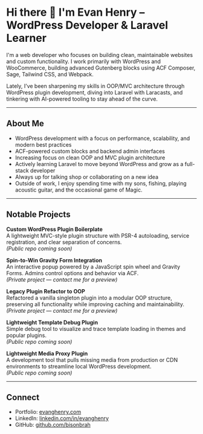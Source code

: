 # Hi there 👋 I'm Evan Henry – WordPress Developer & Laravel Learner

I'm a web developer who focuses on building clean, maintainable websites and custom functionality. I work primarily with WordPress and WooCommerce, building advanced Gutenberg blocks using ACF Composer, Sage, Tailwind CSS, and Webpack.

Lately, I’ve been sharpening my skills in OOP/MVC architecture through WordPress plugin development, diving into Laravel with Laracasts, and tinkering with AI-powered tooling to stay ahead of the curve.

---

## About Me

- WordPress development with a focus on performance, scalability, and modern best practices  
- ACF-powered custom blocks and backend admin interfaces  
- Increasing focus on clean OOP and MVC plugin architecture  
- Actively learning Laravel to move beyond WordPress and grow as a full-stack developer
- Always up for talking shop or collaborating on a new idea
- Outside of work, I enjoy spending time with my sons, fishing, playing acoustic guitar, and the occasional game of Magic.

---

## Notable Projects

**Custom WordPress Plugin Boilerplate**  
A lightweight MVC-style plugin structure with PSR-4 autoloading, service registration, and clear separation of concerns.  
*(Public repo coming soon)*

**Spin-to-Win Gravity Form Integration**  
An interactive popup powered by a JavaScript spin wheel and Gravity Forms. Admins control options and behavior via ACF.  
*(Private project — contact me for a preview)*

**Legacy Plugin Refactor to OOP**  
Refactored a vanilla singleton plugin into a modular OOP structure, preserving all functionality while improving caching and maintainability.  
*(Private project — contact me for a preview)*

**Lightweight Template Debug Plugin**  
Simple debug tool to visualize and trace template loading in themes and popular plugins.  
*(Public repo coming soon)*

**Lightweight Media Proxy Plugin**  
A development tool that pulls missing media from production or CDN environments to streamline local WordPress development.  
*(Public repo coming soon)*

---

## Connect

- Portfolio: [evanghenry.com](https://evanghenry.com)  
- LinkedIn: [linkedin.com/in/evanghenry](https://linkedin.com/in/evanghenry)  
- GitHub: [github.com/bisonbrah](https://github.com/bisonbrah)  
